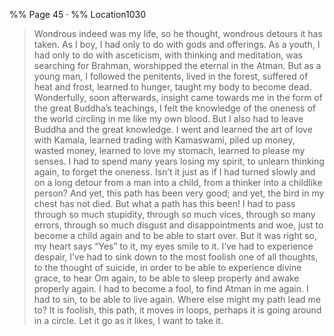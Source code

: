%% Page 45 · %% Location1030 
> Wondrous indeed was my life, so he thought, wondrous detours it has taken. As I boy, I had only to do with gods and offerings. As a youth, I had only to do with asceticism, with thinking and meditation, was searching for Brahman, worshipped the eternal in the Atman. But as a young man, I followed the penitents, lived in the forest, suffered of heat and frost, learned to hunger, taught my body to become dead. Wonderfully, soon afterwards, insight came towards me in the form of the great Buddha’s teachings, I felt the knowledge of the oneness of the world circling in me like my own blood. But I also had to leave Buddha and the great knowledge. I went and learned the art of love with Kamala, learned trading with Kamaswami, piled up money, wasted money, learned to love my stomach, learned to please my senses. I had to spend many years losing my spirit, to unlearn thinking again, to forget the oneness. Isn’t it just as if I had turned slowly and on a long detour from a man into a child, from a thinker into a childlike person? And yet, this path has been very good; and yet, the bird in my chest has not died. But what a path has this been! I had to pass through so much stupidity, through so much vices, through so many errors, through so much disgust and disappointments and woe, just to become a child again and to be able to start over. But it was right so, my heart says “Yes” to it, my eyes smile to it. I’ve had to experience despair, I’ve had to sink down to the most foolish one of all thoughts, to the thought of suicide, in order to be able to experience divine grace, to hear Om again, to be able to sleep properly and awake properly again. I had to become a fool, to find Atman in me again. I had to sin, to be able to live again. Where else might my path lead me to? It is foolish, this path, it moves in loops, perhaps it is going around in a circle. Let it go as it likes, I want to take it.